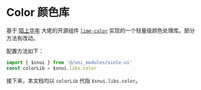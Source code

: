 # Color 颜色库

基于 [陌上华年](https://ext.dcloud.net.cn/publisher?id=242774) 大佬的开源组件 [`lime-color`](https://ext.dcloud.net.cn/plugin?name=lime-color) 实现的一个轻量级颜色处理库。部分方法有改动。

配置方法如下：

```typescript
import { $snui } from '@/uni_modules/sinle-ui'
const colorLib = $snui.libs.color
```

接下来，本文档均以 `colorLib` 代指 `$snui.libs.color`。
